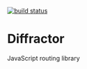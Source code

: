 [![build status](https://gitlab.com/ftgp/diffractor/badges/master/build.svg)](https://gitlab.com/ftgp/diffractor/commits/master)

Diffractor
====

JavaScript routing library
